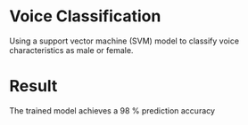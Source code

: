 # Voice Classification
Using a support vector machine (SVM) model to classify voice characteristics as male or female.

# Result
The trained model achieves a 98 % prediction accuracy
